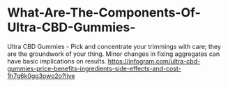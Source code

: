 # What-Are-The-Components-Of-Ultra-CBD-Gummies-
Ultra CBD Gummies - Pick and concentrate your trimmings with care; they are the groundwork of your thing. Minor changes in fixing aggregates can have basic implications on results. ﻿https://infogram.com/ultra-cbd-gummies-price-benefits-ingredients-side-effects-and-cost-1h7g6k0gg3owo2o?live
